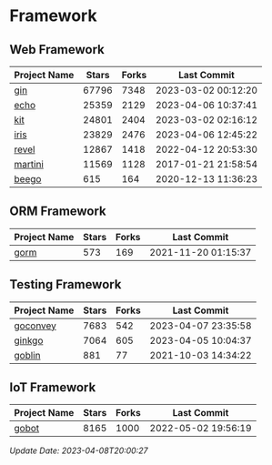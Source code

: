# Framework

## Web Framework
| Project Name | Stars | Forks | Last Commit |
| ------------ | ----- | ----- | ----------- |
| [gin](https://github.com/gin-gonic/gin) | 67796 | 7348 | 2023-03-02 00:12:20 |
| [echo](https://github.com/labstack/echo) | 25359 | 2129 | 2023-04-06 10:37:41 |
| [kit](https://github.com/go-kit/kit) | 24801 | 2404 | 2023-03-02 02:16:12 |
| [iris](https://github.com/kataras/iris) | 23829 | 2476 | 2023-04-06 12:45:22 |
| [revel](https://github.com/revel/revel) | 12867 | 1418 | 2022-04-12 20:53:30 |
| [martini](https://github.com/go-martini/martini) | 11569 | 1128 | 2017-01-21 21:58:54 |
| [beego](https://github.com/astaxie/beego) | 615 | 164 | 2020-12-13 11:36:23 |

## ORM Framework
| Project Name | Stars | Forks | Last Commit |
| ------------ | ----- | ----- | ----------- |
| [gorm](https://github.com/jinzhu/gorm) | 573 | 169 | 2021-11-20 01:15:37 |

## Testing Framework
| Project Name | Stars | Forks | Last Commit |
| ------------ | ----- | ----- | ----------- |
| [goconvey](https://github.com/smartystreets/goconvey) | 7683 | 542 | 2023-04-07 23:35:58 |
| [ginkgo](https://github.com/onsi/ginkgo) | 7064 | 605 | 2023-04-05 10:04:37 |
| [goblin](https://github.com/franela/goblin) | 881 | 77 | 2021-10-03 14:34:22 |

## IoT Framework
| Project Name | Stars | Forks | Last Commit |
| ------------ | ----- | ----- | ----------- |
| [gobot](https://github.com/hybridgroup/gobot) | 8165 | 1000 | 2022-05-02 19:56:19 |

*Update Date: 2023-04-08T20:00:27*